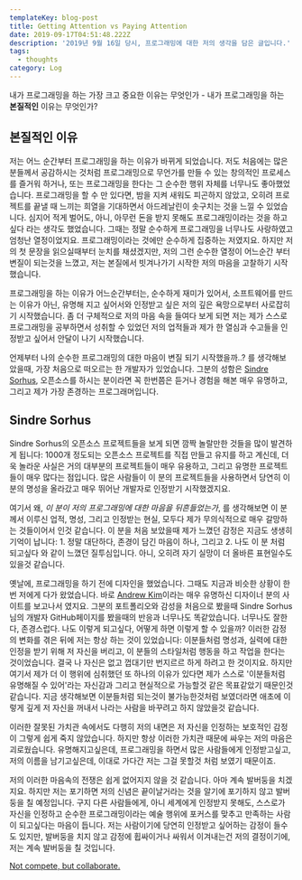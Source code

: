 ```yaml
---
templateKey: blog-post
title: Getting Attention vs Paying Attention
date: 2019-09-17T04:51:48.222Z
description: '2019년 9월 16일 당시, 프로그래밍에 대한 저의 생각을 담은 글입니다.'
tags:
  - thoughts
category: Log
---
```

내가 프로그래밍을 하는 가장 크고 중요한 이유는 무엇인가 - 내가 프로그래밍을 하는 **본질적인** 이유는 무엇인가?

## 본질적인 이유

저는 어느 순간부터 프로그래밍을 하는 이유가 바뀌게 되었습니다. 저도 처음에는 많은 분들께서 공감하시는 것처럼 프로그래밍으로 무언가를 만들 수 있는 창의적인 프로세스를 즐거워 하거나, 또는 프로그래밍을 한다는 그 순수한 행위 자체를 너무나도 좋아했었습니다. 프로그래밍을 할 수 만 있다면, 밤을 지켜 새워도 피곤하지 않았고, 오히려 프로젝트를 끝낼 때 느끼는 희열을 기대하면서 아드레날린이 솟구치는 것을 느낄 수 있었습니다. 심지어 적게 벌어도, 아니, 아무런 돈을 받지 못해도 프로그래밍이라는 것을 하고싶다 라는 생각도 했었습니다. 그때는 정말 순수하게 프로그래밍을 너무나도 사랑하였고 엄청난 열정이었지요. 프로그래밍이라는 것에만 순수하게 집중하는 저였지요. 하지만 저의 첫 문장을 읽으실때부터 눈치를 채셨겠지만, 저의 그런 순수한 열정이 어느순간 부터 변질이 되는것을 느꼈고, 저는 본질에서 빗겨나가기 시작한 저의 마음을 고찰하기 시작했습니다.

프로그래밍을 하는 이유가 어느순간부터는, 순수하게 재미가 있어서, 소프트웨어를 만드는 이유가 아닌, 유명해 지고 싶어서와 인정받고 싶은 저의 깊은 욕망으로부터 사로잡히기 시작했습니다. 좀 더 구체적으로 저의 마음 속을 들여다 보게 되면 저는 제가 스스로 프로그래밍을 공부하면서 성취할 수 있었던 저의 업적들과 제가 한 열심과 수고들을 인정받고 싶어서 안달이 나기 시작했습니다.

언제부터 나의 순수한 프로그래밍의 대한 마음이 변질 되기 시작했을까..? 를 생각해보았을때, 가장 처음으로 떠오르는 한 개발자가 있었습니다. 그분의 성함은 [Sindre Sorhus](https://sindresorhus.com/), 오픈소스를 하시는 분이라면 꼭 한번쯤은 듣거나 경험을 해본 매우 유명하고, 그리고 제가 가장 존경하는 프로그래머입니다.

## Sindre Sorhus

Sindre Sorhus의 오픈소스 프로젝트들을 보게 되면 깜짝 놀랄만한 것들을 많이 발견하게 됩니다: 1000개 정도되는 오픈소스 프로젝트를 직접 만들고 유지를 하고 계신데, 더욱 놀라운 사실은 거의 대부분의 프로젝트들이 매우 유용하고, 그리고 유명한 프로젝트들이 매우 많다는 점입니다. 많은 사람들이 이 분의 프로젝트들을 사용하면서 당연히 이 분의 명성을 올라갔고 매우 뛰어난 개발자로 인정받기 시작했겠지요. 

여기서 왜, _이 분이 저의 프로그래밍에 대한 마음을 뒤흔들었는가_, 를 생각해보면 이 분께서 이루신 업적, 명성, 그리고 인정받는 현실, 모두다 제가 무의식적으로 매우 갈망하는 것들이어서 인것 같습니다. 이 분을 처음 보았을때 제가 느꼈던 감정은 지금도 생생히 기억이 납니다: 1. 정말 대단하다, 존경이 담긴 마음이 하나, 그리고 2. 나도 이 분 처럼 되고싶다 와 같이 느꼈던 질투심입니다. 아니, 오히려 자기 실망이 더 올바른 표현일수도 있을것 같습니다.

옛날에, 프로그래밍을 하기 전에 디자인을 했었습니다. 그때도 지금과 비슷한 상황이 한번 저에게 다가 왔었습니다. 바로 [Andrew Kim](http://www.minimallyminimal.com/)이라는 매우 유명하신 디자이너 분의 사이트를 보고나서 였지요. 그분의 포트폴리오와 감성을 처음으로 봤을때 Sindre Sorhus님의 개발자 GitHub페이지를 봤을때의 반응과 너무나도 똑같았습니다. 너무나도 잘한다, 존경스럽다. 나도 이렇게 되고싶다, 어떻게 하면 이렇게 할 수 있을까? 이러한 감정의 변화를 겪은 뒤에 저는 항상 하는 것이 있었습니다: 이분들처럼 명성과, 실력에 대한 인정을 받기 위해 저 자신을 버리고, 이 분들의 스타일처럼 행동을 하고 작업을 한다는 것이었습니다. 결국 나 자신은 없고 껍대기만 번지르르 하게 하려고 한 것이지요. 하지만 여기서 제가 더 이 행위에 심취했던 또 하나의 이유가 있다면 제가 스스로 '이분들처럼 유명해질 수 있어'라는 자신감과 그리고 현실적으로 가능할것 같은 목표같았기 때문인것 같습니다. 지금 생각해보면 이분들처럼 되는것이 불가능한것처럼 보였더라면 애초에 이렇게 깊게 저 자신을 꺼내서 나라는 사람을 바꾸려고 하지 않았을것 같습니다.

이러한 잘못된 가치관 속에서도 다행히 저의 내면은 저 자신을 인정하는 보호적인 감정이 그렇게 쉽게 죽지 않았습니다. 하지만 항상 이러한 가치관 때문에 싸우는 저의 마음은 괴로웠습니다. 유명해지고싶은데, 프로그래밍을 하면서 많은 사람들에게 인정받고싶고, 저의 이름을 남기고싶은데, 이대로 가다간 저는 그걸 못할것 처럼 보였기 때문이죠.

저의 이러한 마음속의 전쟁은 쉽게 없어지지 않을 것 같습니다. 아마 계속 발버둥을 치겠지요. 하지만 저는 포기하면 저의 신념은 끝이날거라는 것을 알기에 포기하지 않고 발버둥을 칠 예정입니다. 구지 다른 사람들에게, 아니 세계에게 인정받지 못해도, 스스로가 자신을 인정하고 순수한 프로그래밍이라는 예술 행위에 포커스를 맞추고 만족하는 사람이 되고싶다는 마음이 듭니다. 저는 사람이기에 당연히 인정받고 싶어하는 감정이 들수도 있지만, 발버둥을 치지 않고 감정에 휩싸이거나 싸워서 이겨내는건 저의 결정이기에, 저는 계속 발버둥을 칠 것입니다.

[Not compete, but collaborate.](https://youtu.be/3VTsIju1dLI)
